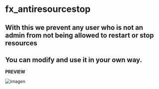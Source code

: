 # fx_antiresourcestop
With this we prevent any user who is not an admin from not being allowed to restart or stop resources
------------------------------------------------
You can modify and use it in your own way.
------------------------------------------------

**PREVIEW**

![imagen](https://github.com/rdopaa/fx_antiresourcestop/assets/131190297/694ddc9a-992f-41fc-938a-ad8d5ad9e0a1)

